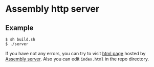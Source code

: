 
# Assembly http server

## Example

```console
$ sh build.sh
$ ./server
```

If you have not any errors, you can try to visit [html page](./index.html) hosted by [Assembly server](https://github.com/M0x1m/http-server-assembly).
Also you can edit `index.html` in the repo directory.
